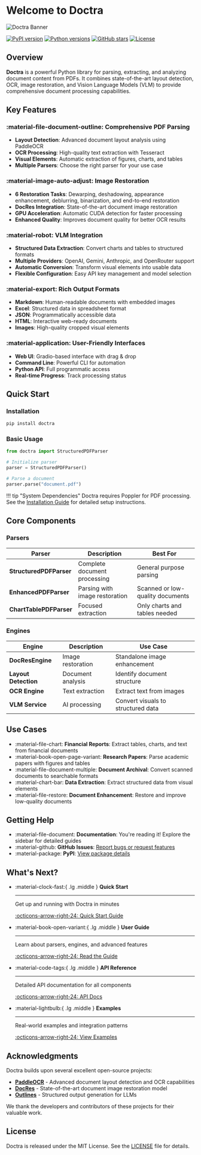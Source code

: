 # Welcome to Doctra

![Doctra Banner](assets/Doctra_Banner.png)

[![PyPI version](https://img.shields.io/pypi/v/doctra)](https://pypi.org/project/doctra/)
[![Python versions](https://img.shields.io/pypi/pyversions/doctra)](https://pypi.org/project/doctra/)
[![GitHub stars](https://img.shields.io/github/stars/AdemBoukhris457/Doctra)](https://github.com/AdemBoukhris457/Doctra)
[![License](https://img.shields.io/github/license/AdemBoukhris457/Doctra)](https://github.com/AdemBoukhris457/Doctra/blob/main/LICENSE)

## Overview

**Doctra** is a powerful Python library for parsing, extracting, and analyzing document content from PDFs. It combines state-of-the-art layout detection, OCR, image restoration, and Vision Language Models (VLM) to provide comprehensive document processing capabilities.

## Key Features

### :material-file-document-outline: Comprehensive PDF Parsing
- **Layout Detection**: Advanced document layout analysis using PaddleOCR
- **OCR Processing**: High-quality text extraction with Tesseract
- **Visual Elements**: Automatic extraction of figures, charts, and tables
- **Multiple Parsers**: Choose the right parser for your use case

### :material-image-auto-adjust: Image Restoration
- **6 Restoration Tasks**: Dewarping, deshadowing, appearance enhancement, deblurring, binarization, and end-to-end restoration
- **DocRes Integration**: State-of-the-art document image restoration
- **GPU Acceleration**: Automatic CUDA detection for faster processing
- **Enhanced Quality**: Improves document quality for better OCR results

### :material-robot: VLM Integration
- **Structured Data Extraction**: Convert charts and tables to structured formats
- **Multiple Providers**: OpenAI, Gemini, Anthropic, and OpenRouter support
- **Automatic Conversion**: Transform visual elements into usable data
- **Flexible Configuration**: Easy API key management and model selection

### :material-export: Rich Output Formats
- **Markdown**: Human-readable documents with embedded images
- **Excel**: Structured data in spreadsheet format
- **JSON**: Programmatically accessible data
- **HTML**: Interactive web-ready documents
- **Images**: High-quality cropped visual elements

### :material-application: User-Friendly Interfaces
- **Web UI**: Gradio-based interface with drag & drop
- **Command Line**: Powerful CLI for automation
- **Python API**: Full programmatic access
- **Real-time Progress**: Track processing status

## Quick Start

### Installation

```bash
pip install doctra
```

### Basic Usage

```python
from doctra import StructuredPDFParser

# Initialize parser
parser = StructuredPDFParser()

# Parse a document
parser.parse("document.pdf")
```

!!! tip "System Dependencies"
    Doctra requires Poppler for PDF processing. See the [Installation Guide](getting-started/installation.md) for detailed setup instructions.

## Core Components

### Parsers

| Parser | Description | Best For |
|--------|-------------|----------|
| **StructuredPDFParser** | Complete document processing | General purpose parsing |
| **EnhancedPDFParser** | Parsing with image restoration | Scanned or low-quality documents |
| **ChartTablePDFParser** | Focused extraction | Only charts and tables needed |

### Engines

| Engine | Description | Use Case |
|--------|-------------|----------|
| **DocResEngine** | Image restoration | Standalone image enhancement |
| **Layout Detection** | Document analysis | Identify document structure |
| **OCR Engine** | Text extraction | Extract text from images |
| **VLM Service** | AI processing | Convert visuals to structured data |

## Use Cases

- :material-file-chart: **Financial Reports**: Extract tables, charts, and text from financial documents
- :material-book-open-page-variant: **Research Papers**: Parse academic papers with figures and tables
- :material-file-document-multiple: **Document Archival**: Convert scanned documents to searchable formats
- :material-chart-bar: **Data Extraction**: Extract structured data from visual elements
- :material-file-restore: **Document Enhancement**: Restore and improve low-quality documents

## Getting Help

- :material-file-document: **Documentation**: You're reading it! Explore the sidebar for detailed guides
- :material-github: **GitHub Issues**: [Report bugs or request features](https://github.com/AdemBoukhris457/Doctra/issues)
- :material-package: **PyPI**: [View package details](https://pypi.org/project/doctra/)

## What's Next?

<div class="grid cards" markdown>

-   :material-clock-fast:{ .lg .middle } __Quick Start__

    ---

    Get up and running with Doctra in minutes

    [:octicons-arrow-right-24: Quick Start Guide](getting-started/quick-start.md)

-   :material-book-open-variant:{ .lg .middle } __User Guide__

    ---

    Learn about parsers, engines, and advanced features

    [:octicons-arrow-right-24: Read the Guide](user-guide/core-concepts.md)

-   :material-code-tags:{ .lg .middle } __API Reference__

    ---

    Detailed API documentation for all components

    [:octicons-arrow-right-24: API Docs](api/parsers.md)

-   :material-lightbulb:{ .lg .middle } __Examples__

    ---

    Real-world examples and integration patterns

    [:octicons-arrow-right-24: View Examples](examples/basic-usage.md)

</div>

## Acknowledgments

Doctra builds upon several excellent open-source projects:

- **[PaddleOCR](https://github.com/PaddlePaddle/PaddleOCR)** - Advanced document layout detection and OCR capabilities
- **[DocRes](https://github.com/ZZZHANG-jx/DocRes)** - State-of-the-art document image restoration model
- **[Outlines](https://github.com/dottxt-ai/outlines)** - Structured output generation for LLMs

We thank the developers and contributors of these projects for their valuable work.

## License

Doctra is released under the MIT License. See the [LICENSE](https://github.com/AdemBoukhris457/Doctra/blob/main/LICENSE) file for details.

